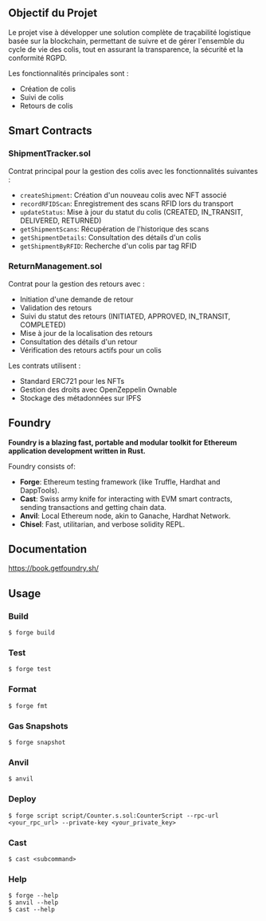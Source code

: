 ## Objectif du Projet

Le projet vise à développer une solution complète de traçabilité logistique basée sur la blockchain, permettant de suivre et de gérer l'ensemble du cycle de vie des colis, tout en assurant la transparence, la sécurité et la conformité RGPD.

Les fonctionnalités principales sont :
- Création de colis
- Suivi de colis
- Retours de colis  

## Smart Contracts

### ShipmentTracker.sol

Contrat principal pour la gestion des colis avec les fonctionnalités suivantes :

- `createShipment`: Création d'un nouveau colis avec NFT associé
- `recordRFIDScan`: Enregistrement des scans RFID lors du transport
- `updateStatus`: Mise à jour du statut du colis (CREATED, IN_TRANSIT, DELIVERED, RETURNED)
- `getShipmentScans`: Récupération de l'historique des scans
- `getShipmentDetails`: Consultation des détails d'un colis
- `getShipmentByRFID`: Recherche d'un colis par tag RFID

### ReturnManagement.sol 

Contrat pour la gestion des retours avec :

- Initiation d'une demande de retour
- Validation des retours
- Suivi du statut des retours (INITIATED, APPROVED, IN_TRANSIT, COMPLETED)
- Mise à jour de la localisation des retours
- Consultation des détails d'un retour
- Vérification des retours actifs pour un colis

Les contrats utilisent :
- Standard ERC721 pour les NFTs
- Gestion des droits avec OpenZeppelin Ownable
- Stockage des métadonnées sur IPFS



## Foundry

**Foundry is a blazing fast, portable and modular toolkit for Ethereum application development written in Rust.**

Foundry consists of:

-   **Forge**: Ethereum testing framework (like Truffle, Hardhat and DappTools).
-   **Cast**: Swiss army knife for interacting with EVM smart contracts, sending transactions and getting chain data.
-   **Anvil**: Local Ethereum node, akin to Ganache, Hardhat Network.
-   **Chisel**: Fast, utilitarian, and verbose solidity REPL.

## Documentation

https://book.getfoundry.sh/

## Usage

### Build

```shell
$ forge build
```

### Test

```shell
$ forge test
```

### Format

```shell
$ forge fmt
```

### Gas Snapshots

```shell
$ forge snapshot
```

### Anvil

```shell
$ anvil
```

### Deploy

```shell
$ forge script script/Counter.s.sol:CounterScript --rpc-url <your_rpc_url> --private-key <your_private_key>
```

### Cast

```shell
$ cast <subcommand>
```

### Help

```shell
$ forge --help
$ anvil --help
$ cast --help
```
